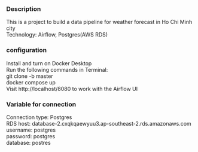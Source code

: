 ### Description
This is a project to build a data pipeline for weather forecast in Ho Chi Minh city <br>
Technology: Airflow, Postgres(AWS RDS)<br>
### configuration
Install and turn on Docker Desktop <br>
Run the following commands in Terminal: <br>
git clone -b master <http code> <br>
docker compose up <br>
Visit http://localhost/8080 to work with the Airflow UI <br>
### Variable for connection
Connection type: Postgres <br>
RDS host: database-2.cxqkqaewyuu3.ap-southeast-2.rds.amazonaws.com <br>
username: postgres <br>
password: postgres <br>
database: postres <br>
